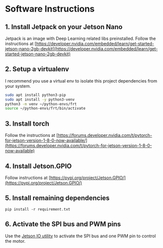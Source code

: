 # Software Instructions

## 1. Install Jetpack on your Jetson Nano
Jetpack is an image with Deep Learning related libs preinstalled.
Follow the instructions at [https://developer.nvidia.com/embedded/learn/get-started-jetson-nano-2gb-devkit](https://developer.nvidia.com/embedded/learn/get-started-jetson-nano-2gb-devkit)

## 2. Setup a virtualenv
I recommend you use a virtual env to isolate this project dependencies from your system.  
```bash
sudo apt install python3-pip
sudo apt install -y python3-venv
python3 -m venv ~/python-envs/frt
source ~/python-envs/frt/bin/activate
```

## 3. Install torch
Follow the instructions at [https://forums.developer.nvidia.com/t/pytorch-for-jetson-version-1-8-0-now-available/](https://forums.developer.nvidia.com/t/pytorch-for-jetson-version-1-8-0-now-available)

## 4. Install Jetson.GPIO
Follow instructions at [https://pypi.org/project/Jetson.GPIO/](https://pypi.org/project/Jetson.GPIO/)

## 5. Install remaining dependencies
`pip install -r requirement.txt`

## 6. Activate the SPI bus and PWM pins
Use the [Jetson IO utility](https://docs.nvidia.com/jetson/l4t/index.html#page/Tegra%20Linux%20Driver%20Package%20Development%20Guide/hw_setup_jetson_io.html) to activate the SPI bus and one PWM pin to control the motor.
